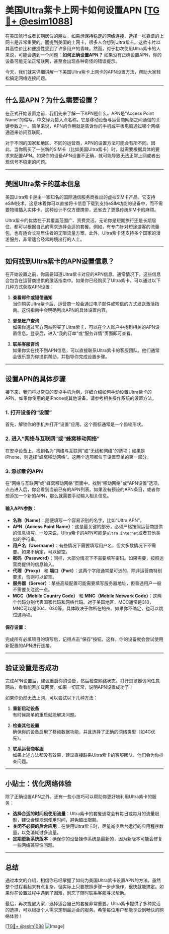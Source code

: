 # 美国Ultra紫卡上网卡如何设置APN [[TG💪+ @esim1088](https://t.me/s/esim1088)]

在美国旅行或者长期居住的朋友，如果想保持稳定的网络连接，选择一张靠谱的上网卡是非常重要的。而提到美国的上网卡，很多人会想到Ultra紫卡。这款卡片以其高性价比和便捷性受到了许多用户的青睐。然而，对于初次使用Ultra紫卡的人来说，可能会遇到一个问题：**如何正确设置APN？** 如果没有正确设置APN，你的设备可能无法正常联网，甚至会出现各种奇怪的错误提示。

今天，我们就来详细讲解一下美国Ultra紫卡上网卡的APN设置方法，帮助大家轻松搞定网络连接问题。

---

## 什么是APN？为什么需要设置？

在正式开始设置之前，我们先来了解一下APN是什么。APN是“Access Point Name”的缩写，中文译为接入点名称。它是移动设备与运营商网络之间通信的关键参数之一。简单来说，APN的作用就是告诉你的手机或平板电脑通过哪个网络通道来访问互联网。

对于不同的国家和地区、不同的运营商，APN的设置方法可能会有所不同。因此，当你购买了一张新的SIM卡（比如美国Ultra紫卡）时，就需要根据具体的要求来配置APN。如果你的设备APN设置不正确，就可能导致无法正常上网或者出现信号不稳定的问题。

---

## 美国Ultra紫卡的基本信息

美国Ultra紫卡是由一家知名的国际通信服务商推出的虚拟SIM卡产品。它支持eSIM技术，这意味着你可以直接将卡信息下载到支持eSIM功能的设备中，而不需要物理插入实体卡。这种设计不仅方便携带，还省去了更换传统SIM卡的麻烦。

Ultra紫卡的优势在于其覆盖范围广、资费灵活。无论你是短期旅行还是长期居住，都可以根据自己的需求选择合适的套餐。例如，有专门针对短途游客的流量包，也有适合长期居住者的无限流量方案。此外，Ultra紫卡还支持多个国家的漫游服务，非常适合经常跨境出行的人士。

---

## 如何找到Ultra紫卡的APN设置信息？

在开始设置之前，你需要知道Ultra紫卡对应的APN信息。通常情况下，这些信息会包含在运营商提供的激活指南中。如果你已经购买了Ultra紫卡，可以通过以下几种方式获取APN设置：

1. **查看邮件或短信通知**  
   当你购买Ultra紫卡后，运营商一般会通过电子邮件或短信的方式发送激活指南。这份指南中会明确列出APN的具体设置内容。

2. **登录账户查询**  
   如果你通过官方网站购买了Ultra紫卡，可以在个人账户中找到相关的APN设置信息。登录后，进入“我的订单”或“服务详情”页面即可查看。

3. **联系客服咨询**  
   如果你实在找不到APN信息，可以直接联系Ultra紫卡的客服团队。他们通常会很乐意为你提供帮助，并指导你完成设置步骤。

---

## 设置APN的具体步骤

接下来，我们将以常见的安卓手机为例，详细介绍如何手动设置Ultra紫卡的APN。如果你使用的是iPhone或其他设备，请参考相关操作系统的设置方法。

### 1. 打开设备的“设置”

首先，解锁你的手机并打开“设置”应用。这个图标通常是一个齿轮形状。

### 2. 进入“网络与互联网”或“蜂窝移动网络”

在安卓设备上，找到名为“网络与互联网”或“无线和网络”的选项；如果是iPhone，则选择“蜂窝移动网络”。这两个选项都位于设置菜单的第一部分。

### 3. 添加新的APN

在“网络与互联网”或“蜂窝移动网络”页面中，找到“移动网络”或“APN设置”选项。点击进入后，你会看到当前已有的APN列表。如果没有预设的APN条目，或者你想添加一个新的APN，那么就需要手动输入相关信息。

#### 输入APN参数：
- **名称（Name）**：随便填写一个容易识别的名字，比如“Ultra APN”。
- **APN（Access Point Name）**：这是最关键的部分，必须严格按照运营商提供的信息填写。一般来说，Ultra紫卡的APN可能是`ultra.internet`或者其他类似的字符串。
- **用户名（Username）**：有些情况下需要填写用户名，但大多数情况下不需要。如果不确定，可以留空。
- **密码（Password）**：同样，大部分情况下不需要填写密码。如果需要，按照运营商提供的信息输入。
- **代理（Proxy）** 和 **端口（Port）**：这两个字段通常是可选的，除非运营商特别要求，否则可以留空。
- **服务器（Server）**：某些高级配置可能需要填写服务器地址，但普通用户一般不需要关注这一点。
- **MCC（Mobile Country Code）** 和 **MNC（Mobile Network Code）**：这两个代码分别代表国家代码和网络代码。对于美国地区，MCC通常是310，MNC可以是004、030等，具体取决于你所在的州。如果你不确定，也可以跳过这两项。

#### 保存设置：
完成所有必填项目的填写后，记得点击“保存”按钮。这样，你的设备就会尝试使用新配置的APN进行连接。

---

## 验证设置是否成功

完成APN设置后，建议重启你的设备，然后检查网络状态。打开浏览器访问任意网站，看看能否加载网页。如果一切正常，说明APN设置成功了！

如果你仍然无法上网，可以尝试以下几种方法：

1. **重新启动设备**  
   有时候简单的重启就能解决问题。

2. **检查其他设置**  
   确保你的设备启用了移动数据功能，并且选择了正确的网络类型（如4G优先）。

3. **联系运营商客服**  
   如果上述方法都没有效果，建议直接联系Ultra紫卡的客服团队，他们会为你排查问题。

---

## 小贴士：优化网络体验

除了正确设置APN之外，还有一些小技巧可以帮助你更好地利用Ultra紫卡的服务：

- **选择合适的时间段使用流量**：Ultra紫卡的套餐通常会有每日或每月的流量限制，建议合理规划使用时间，避免超出限额。
- **关闭不必要的后台应用**：在使用Ultra紫卡时，尽量减少后台运行的应用程序数量，以免消耗过多流量。
- **定期更新系统版本**：确保你的设备操作系统是最新的，因为新版本可能会修复一些网络兼容性问题。

---

## 总结

通过本文的介绍，相信你已经掌握了如何为美国Ultra紫卡设置APN的方法。虽然整个过程看起来有点复杂，但实际上只要按照步骤一步步操作，很快就能搞定。如果你在设置过程中遇到了困难，别忘了随时联系客服寻求帮助。

最后，再次提醒大家，选择适合自己的套餐非常重要。Ultra紫卡提供了多种灵活的选择，可以根据个人需求定制最适合的服务。希望每位用户都能享受到畅快的网络体验！

[[TG💪+ @esim1088](https://t.me/s/esim1088) ![Image](https://i.postimg.cc/4NQfJmqS/Snipaste-2025-05-13-00-14-12.png)]